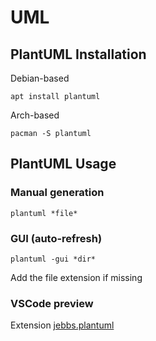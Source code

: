 # UML

## PlantUML Installation

Debian-based

```terminal
apt install plantuml
```

Arch-based

```terminal
pacman -S plantuml
```

## PlantUML Usage

### Manual generation

```terminal
plantuml *file*
```

### GUI (auto-refresh)

```terminal
plantuml -gui *dir*
```

Add the file extension if missing

### VSCode preview

Extension [jebbs.plantuml](https://marketplace.visualstudio.com/items?itemName=jebbs.plantuml)
